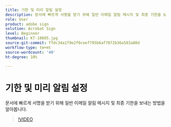 ```yaml
---
title: 기한 및 미리 알림 설정
description: 문서에 빠르게 서명을 받기 위해 일반 이메일 알림 메시지 및 최종 기한을 보내는 방법을 알아봅니다
role: User
product: adobe sign
solution: Acrobat Sign
level: Beginner
thumbnail: KT-10605.jpg
source-git-commit: ffdc34a1f9e2f0ceef795b6af7072b36a583a80d
workflow-type: tm+mt
source-wordcount: '40'
ht-degree: 10%

---
```


# 기한 및 미리 알림 설정

문서에 빠르게 서명을 받기 위해 일반 이메일 알림 메시지 및 최종 기한을 보내는 방법을 알아봅니다.

>[!VIDEO](https://video.tv.adobe.com/v/3411445?hidetitle=true)
